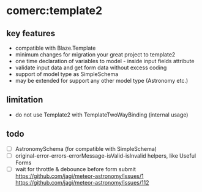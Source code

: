 # comerc:template2

## key features
- compatible with Blaze.Template  
- minimum changes for migration your great project to template2
- one time declaration of variables to model - inside input fields attribute
- validate input data and get form data without excess coding
- support of model type as SimpleSchema
- may be extended for support any other model type (Astronomy etc.)

## limitation
- do not use Template2 with TemplateTwoWayBinding (internal usage)

## todo
- [ ] AstronomySchema (for compatible with SimpleSchema)
- [ ] original-error-errors-errorMessage-isValid-isInvalid helpers, like Useful Forms  
- [ ] wait for throttle & debounce before form submit
https://github.com/jagi/meteor-astronomy/issues/1
https://github.com/jagi/meteor-astronomy/issues/112
